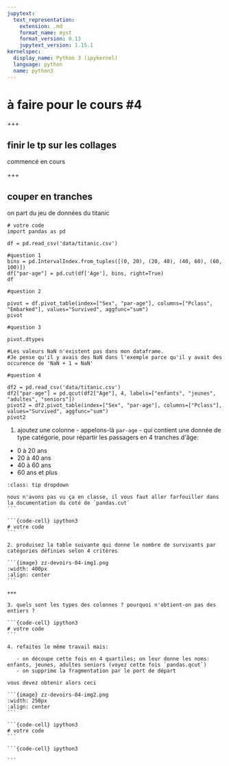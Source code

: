 ```yaml
---
jupytext:
  text_representation:
    extension: .md
    format_name: myst
    format_version: 0.13
    jupytext_version: 1.15.1
kernelspec:
  display_name: Python 3 (ipykernel)
  language: python
  name: python3
---
```


# à faire pour le cours #4

+++

## finir le tp sur les collages

commencé en cours

+++

## couper en tranches

on part du jeu de données du titanic

```{code-cell} ipython3
# votre code
import pandas as pd

df = pd.read_csv('data/titanic.csv')
```

```{code-cell} ipython3
#question 1
bins = pd.IntervalIndex.from_tuples([(0, 20), (20, 40), (40, 60), (60, 100)])
df["par-age"] = pd.cut(df['Age'], bins, right=True)
df
```

```{code-cell} ipython3
#question 2

pivot = df.pivot_table(index=["Sex", "par-age"], columns=["Pclass", "Embarked"], values="Survived", aggfunc="sum")
pivot
```

```{code-cell} ipython3
#question 3

pivot.dtypes

#Les valeurs NaN n'existent pas dans mon dataframe. 
#Je pense qu'il y avais des NaN dans l'exemple parce qu'il y avait des occurence de 'NaN + 1 = NaN'
```

```{code-cell} ipython3
#question 4

df2 = pd.read_csv('data/titanic.csv')
df2["par-age"] = pd.qcut(df2["Age"], 4, labels=["enfants", "jeunes", "adultes", "seniors"])
pivot2 = df2.pivot_table(index=["Sex", "par-age"], columns=["Pclass"], values="Survived", aggfunc="sum")
pivot2
```

1. ajoutez une colonne - appelons-là `par-age` - qui contient une donnée de type catégorie, pour répartir les passagers en 4 tranches d'âge:

- 0 à 20 ans
- 20 à 40 ans
- 40 à 60 ans
- 60 ans et plus

````{admonition} indice
:class: tip dropdown

nous n'avons pas vu ça en classe, il vous faut aller farfouiller dans la documentation du coté de `pandas.cut`
```

```{code-cell} ipython3
# votre code
```

2. produisez la table suivante qui donne le nombre de survivants par catégories définies selon 4 critères

```{image} zz-devoirs-04-img1.png
:width: 400px
:align: center
```

+++

3. quels sont les types des colonnes ? pourquoi n'obtient-on pas des entiers ?

```{code-cell} ipython3
# votre code
```

4. refaites le même travail mais:

   - on découpe cette fois en 4 quartiles; on leur donne les noms: enfants, jeunes, adultes seniors (voyez cette fois `pandas.qcut`)
   - on supprime la fragmentation par le port de départ
  
vous devez obtenir alors ceci

```{image} zz-devoirs-04-img2.png
:width: 250px
:align: center
```

```{code-cell} ipython3
# votre code
```

```{code-cell} ipython3

```
